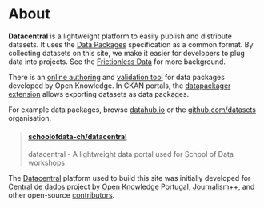 # About

**Datacentral** is a lightweight platform to easily publish and distribute datasets. It uses the [Data Packages](http://frictionlessdata.io/data-packages/) specification as a common format. By collecting datasets on this site, we make it easier for developers to plug data into projects. See the [Frictionless Data](http://frictionlessdata.io/) for more background.

There is an [online authoring](http://datapackagist.okfnlabs.org/) and [validation tool](http://data.okfn.org/tools/validate) for data packages developed by Open Knowledge. In CKAN portals, the [datapackager extension](https://github.com/ckan/ckanext-datapackager) allows exporting datasets as data packages.

For example data packages, browse [datahub.io](https://datahub.io) or the [github.com/datasets](https://github.com/datasets) organisation.

<blockquote class="embedly-card"><h4><a href="https://github.com/schoolofdata-ch/datacentral">schoolofdata-ch/datacentral</a></h4><p>datacentral - A lightweight data portal used for School of Data workshops</p></blockquote>
<script async src="//cdn.embedly.com/widgets/platform.js" charset="UTF-8"></script>

The [Datacentral](https://github.com/schoolofdata-ch/datacentral) platform used to build this site was initially developed for [Central de dados](http://centraldedados.pt/) project by [Open Knowledge Portugal](https://okfn.org/network/portugal/), [Journalism++](http://jplusplus.org/), and other open-source [contributors](https://github.com/centraldedados/datacentral/graphs/contributors).
